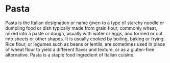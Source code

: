 # Pasta
Pasta is the Italian designation or name given to a type of starchy noodle or dumpling food or dish typically made from grain flour, commonly wheat, mixed into a paste or dough, usually with water or eggs, and formed or cut into sheets or other shapes. It is usually cooked by boiling, baking or frying. Rice flour, or legumes such as beans or lentils, are sometimes used in place of wheat flour to yield a different flavor and texture, or as a gluten-free alternative. Pasta is a staple food ingredient of Italian cuisine.